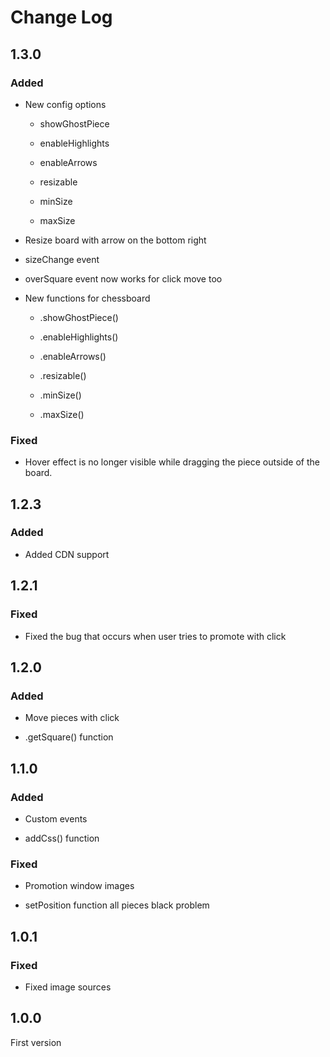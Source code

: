 # Change Log

## 1.3.0

### Added

- New config options

    - showGhostPiece

    - enableHighlights

    - enableArrows

    - resizable

    - minSize

    - maxSize

- Resize board with arrow on the bottom right

- sizeChange event

- overSquare event now works for click move too

- New functions for chessboard

    - .showGhostPiece()

    - .enableHighlights()

    - .enableArrows()

    - .resizable()

    - .minSize()

    - .maxSize()

### Fixed

- Hover effect is no longer visible while dragging the piece outside of the board.

## 1.2.3

### Added

- Added CDN support

## 1.2.1

### Fixed

- Fixed the bug that occurs when user tries to promote with click

## 1.2.0

### Added

- Move pieces with click

- .getSquare() function

## 1.1.0

### Added

- Custom events

- addCss() function

### Fixed

- Promotion window images

- setPosition function all pieces black problem

## 1.0.1

### Fixed

- Fixed image sources

## 1.0.0

First version